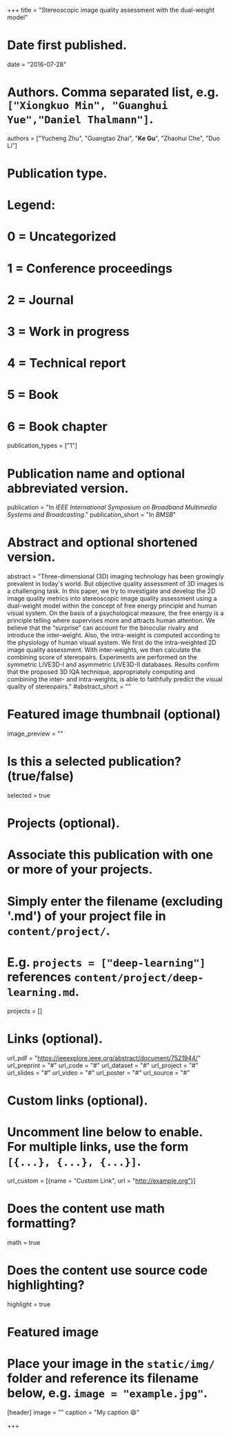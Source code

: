 +++
title = "Stereoscopic image quality assessment with the dual-weight model"

# Date first published.
date = "2016-07-28"

# Authors. Comma separated list, e.g. `["Xiongkuo Min", "Guanghui Yue","Daniel Thalmann"]`.
authors = ["Yucheng Zhu", "Guangtao Zhai", "**Ke Gu**", "Zhaohui Che", "Duo Li"]
# Publication type.
# Legend:
# 0 = Uncategorized
# 1 = Conference proceedings
# 2 = Journal
# 3 = Work in progress
# 4 = Technical report
# 5 = Book
# 6 = Book chapter
publication_types = ["1"]

# Publication name and optional abbreviated version.
publication = "In *IEEE International Symposium on Broadband Multimedia Systems and Broadcasting*."
publication_short = "In *BMSB*"

# Abstract and optional shortened version.
abstract = "Three-dimensional (3D) imaging technology has been growingly prevalent in today's world. But objective quality assessment of 3D images is a challenging task. In this paper, we try to investigate and develop the 2D image quality metrics into stereoscopic image quality assessment using a dual-weight model within the concept of free energy principle and human visual system. On the basis of a psychological measure, the free energy is a principle telling where supervises more and attracts human attention. We believe that the “surprise” can account for the binocular rivalry and introduce the inter-weight. Also, the intra-weight is computed according to the physiology of human visual system. We first do the intra-weighted 2D image quality assessment. With inter-weights, we then calculate the combining score of stereopairs. Experiments are performed on the symmetric LIVE3D-I and asymmetric LIVE3D-II databases. Results confirm that the proposed 3D IQA technique, appropriately computing and combining the inter- and intra-weights, is able to faithfully predict the visual quality of stereopairs."
#abstract_short = ""

# Featured image thumbnail (optional)
image_preview = ""

# Is this a selected publication? (true/false)
selected = true

# Projects (optional).
#   Associate this publication with one or more of your projects.
#   Simply enter the filename (excluding '.md') of your project file in `content/project/`.
#   E.g. `projects = ["deep-learning"]` references `content/project/deep-learning.md`.
projects = []

# Links (optional).
url_pdf = "https://ieeexplore.ieee.org/abstract/document/7521944/"
url_preprint = "#"
url_code = "#"
url_dataset = "#"
url_project = "#"
url_slides = "#"
url_video = "#"
url_poster = "#"
url_source = "#"

# Custom links (optional).
#   Uncomment line below to enable. For multiple links, use the form `[{...}, {...}, {...}]`.
 url_custom = [{name = "Custom Link", url = "http://example.org"}]

# Does the content use math formatting?
math = true

# Does the content use source code highlighting?
highlight = true

# Featured image
# Place your image in the `static/img/` folder and reference its filename below, e.g. `image = "example.jpg"`.
[header]
image = ""
caption = "My caption 😄"

+++
